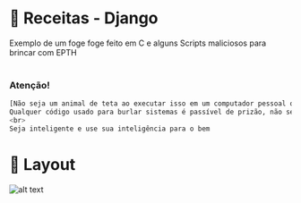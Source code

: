 # :page_facing_up: Receitas - Django
Exemplo de um foge foge feito em C e alguns Scripts maliciosos para brincar com EPTH
<br>
<br>
### Atenção!

```bash
[Não seja um animal de teta ao executar isso em um computador pessoal ou de empresa]
Qualquer código usado para burlar sistemas é passível de prizão, não seja um tolo em querer fazer besteira e perder sua liberdade por isso
<br>
Seja inteligente e use sua inteligência para o bem
```

# :art: Layout

![alt text](https://github.com/LuanMattos/c/blob/main/media/imagens/fogefoge.png "Screenshot 1")

